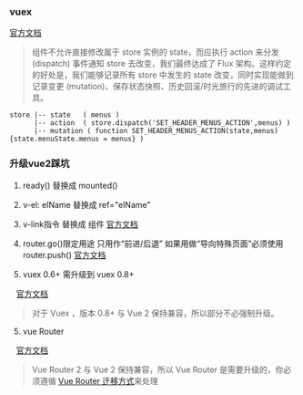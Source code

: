 ### vuex 

[官方文档](https://cn.vuejs.org/v2/guide/state-management.html#%E7%AE%80%E5%8D%95%E7%8A%B6%E6%80%81%E7%AE%A1%E7%90%86%E8%B5%B7%E6%AD%A5%E4%BD%BF%E7%94%A8)

> 组件不允许直接修改属于 store 实例的 state，而应执行 action 来分发 (dispatch) 事件通知 store 去改变，我们最终达成了 Flux 架构。这样约定的好处是，我们能够记录所有 store 中发生的 state 改变，同时实现能做到记录变更 (mutation)、保存状态快照、历史回滚/时光旅行的先进的调试工具。


    store |-- state   ( menus )
          |-- action  ( store.dispatch('SET_HEADER_MENUS_ACTION',menus) )
          |-- mutation ( function SET_HEADER_MENUS_ACTION(state,menus){state.menuState.menus = menus} )


### 升级vue2踩坑

 1. ready() 替换成 mounted()
 
 2. v-el: elName 替换成 ref="elName"

 3. v-link指令 替换成 <router-link>组件 [官方文档](https://cn.vuejs.org/v2/guide/migration-vue-router.html#v-link-%E6%9B%BF%E6%8D%A2)
 
 4. router.go()限定用途 只用作“前进/后退” 如果用做“导向特殊页面”必须使用router.push() [官方文档](https://cn.vuejs.org/v2/guide/migration-vue-router.html#router-go-%E6%94%B9%E5%8F%98)
 
 5. vuex 0.6+ 需升级到 vuex 0.8+ 
 
    [官方文档](https://cn.vuejs.org/v2/guide/migration.html#FAQ) 
    
> 对于 Vuex ，版本 0.8+ 与 Vue 2 保持兼容，所以部分不必强制升级。
    
 5. vue Router 
 
    [官方文档](https://cn.vuejs.org/v2/guide/migration.html#FAQ)
    
> Vue Router 2 与 Vue 2 保持兼容，所以 Vue Router 是需要升级的，你必须遵循 [Vue Router 迁移方式](https://cn.vuejs.org/v2/guide/migration-vue-router.html)来处理
